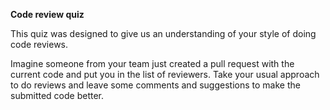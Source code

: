 **Code review quiz**

This quiz was designed to give us an understanding of your style of doing code reviews.

Imagine someone from your team just created a pull request with the current code and put you in the list of reviewers.
Take your usual approach to do reviews and leave some comments and suggestions to make the submitted code better.

